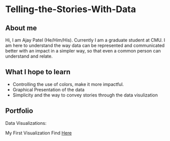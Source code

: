 # Telling-the-Stories-With-Data

## About me
Hi, I am Ajay Patel (He/Him/His). Currently I am a graduate student at CMU. I am here to understand the way data can be represented and communicated better with an impact in a simpler way, so that even a common person can understand and relate.

## What I hope to learn
- Controlling the use of colors, make it more impactful.
- Graphical Presentation of the data
- Simplicity and the way to convey stories through the data visulization

## Portfolio

Data Visualizations: 

My First Visualization Find [Here](/dataviz2.md)

